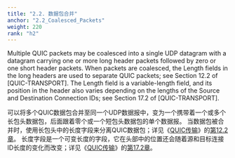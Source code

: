 ```yaml
---
title: "2.2. 数据包合并"
anchor: "2.2_Coalesced_Packets"
weight: 220
rank: "h2"
---
```


Multiple QUIC packets may be coalesced into a single UDP datagram with a datagram carrying one or more long header packets followed by zero or one short header packets. When packets are coalesced, the Length fields in the long headers are used to separate QUIC packets; see Section 12.2 of [QUIC-TRANSPORT]. The Length field is a variable-length field, and its position in the header also varies depending on the lengths of the Source and Destination Connection IDs; see Section 17.2 of [QUIC-TRANSPORT].

可以将多个QUIC数据包合并至同一个UDP数据报中，变为一个携带着一个或多个长包头数据包，后面跟着零个或一个短包头数据包的单个数据报。
当数据包被合并时，使用长包头中的长度字段来分离QUIC数据包；详见《[QUIC传输](../RFC9000_Chinese_Simplified)》的[第12.2章](../RFC9000_Chinese_Simplified/#12.2_Coalescing_Packets)。
长度字段是一个可变长度的字段，它在头部中的位置还会随着源和目标连接ID长度的变化而改变；详见《[QUIC传输](../RFC9000_Chinese_Simplified)》的[第17.2章](../RFC9000_Chinese_Simplified/#17.2_Long_Header_Packets)。
